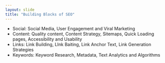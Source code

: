 ```yaml
---
layout: slide
title: "Building Blocks of SEO"
---
```


* Social: Social Media, User Engagement and Viral Marketing
* Content: Quality content, Content Strategy, Sitemaps, Quick Loading pages, Accessibility and Usability
* Links: Link Building, LInk Baiting, Link Anchor Text, Link Generation Strategies
* Keywords: Keyword Research, Metadata, Text Analytics and Algorithms
